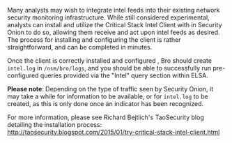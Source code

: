 Many analysts may wish to integrate intel feeds into their existing network security monitoring infrastructure.  While still considered experimental, analysts can install and utilize the Critical Stack Intel Client with in Security Onion to do so, allowing them receive and act upon intel feeds as desired.  The process for installing and configuring the client is rather straightforward, and can be completed in minutes. 

Once the client is correctly installed and configured , Bro should create `intel.log` in `/nsm/bro/logs`, and you should be able to successfully run pre-configured queries provided via the "Intel" query section within ELSA.

**Please note**: Depending on the type of traffic seen by Security Onion, it may take a while for information to be available, or for `intel.log` to be created, as this is only done once an indicator has been recognized.

For more information, please see Richard Bejtlich's TaoSecurity blog detailing the installation process:
http://taosecurity.blogspot.com/2015/01/try-critical-stack-intel-client.html
